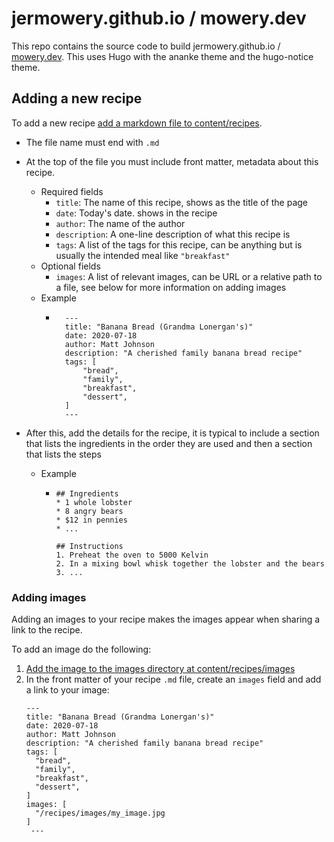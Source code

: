 # jermowery.github.io / mowery.dev

This repo contains the source code to build jermowery.github.io / [mowery.dev](https://mowery.dev). This uses
Hugo with the ananke theme and the hugo-notice theme.

## Adding a new recipe

To add a new recipe
[add a markdown file to content/recipes](https://github.com/jermowery/jermowery.github.io/new/main/content/recipes).

- The file name must end with `.md`
- At the top of the file you must include front matter, metadata about this recipe.
  - Required fields
    - `title`: The name of this recipe, shows as the title of the page
    - `date`: Today's date. shows in the recipe
    - `author`: The name of the author
    - `description`: A one-line description of what this recipe is
    - `tags`: A list of the tags for this recipe, can be anything but is usually the intended meal like `"breakfast"`
  - Optional fields
    - `images`: A list of relevant images, can be URL or a relative path to a file, see below for more information on adding images
  - Example
    - ```
        ---
        title: "Banana Bread (Grandma Lonergan's)"
        date: 2020-07-18
        author: Matt Johnson
        description: "A cherished family banana bread recipe"
        tags: [
            "bread",
            "family",
            "breakfast",
            "dessert",
        ]
        ---
      ```
- After this, add the details for the recipe, it is typical to include a section that lists the ingredients in the order they are used and then a section that lists the steps

  - Example

    - ```
      ## Ingredients
      * 1 whole lobster
      * 8 angry bears
      * $12 in pennies
      * ...

      ## Instructions
      1. Preheat the oven to 5000 Kelvin
      2. In a mixing bowl whisk together the lobster and the bears
      3. ...
      ```

### Adding images

Adding an images to your recipe makes the images appear when sharing a link to the recipe.

To add an image do the following:

1. [Add the image to the images directory at content/recipes/images](https://github.com/jermowery/jermowery.github.io/upload/main/content/recipes/images)
2. In the front matter of your recipe `.md` file, create an `images` field and add a link to your image:
   ```
   ---
   title: "Banana Bread (Grandma Lonergan's)"
   date: 2020-07-18
   author: Matt Johnson
   description: "A cherished family banana bread recipe"
   tags: [
     "bread",
     "family",
     "breakfast",
     "dessert",
   ]
   images: [
     "/recipes/images/my_image.jpg
   ]
    ---
   ```
